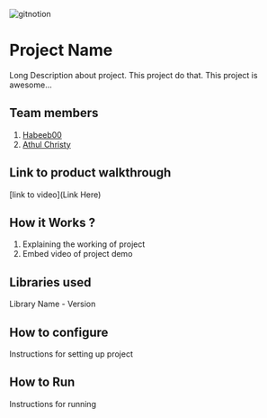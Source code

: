 
![gitnotion](https://github.com/user-attachments/assets/079fdd2e-ba20-4a5b-9801-58448e81d8b9)




# Project Name
Long Description about project. This project do that. This project is awesome...
## Team members
1. [Habeeb00](https://github.com/TH-Activities/saturday-hack-night-template)
2. [Athul Christy](https://github.com/TH-Activities/saturday-hack-night-template)
## Link to product walkthrough
[link to video](Link Here)
## How it Works ?
1. Explaining the working of project
2. Embed video of project demo
## Libraries used
Library Name - Version
## How to configure
Instructions for setting up project
## How to Run
Instructions for running

